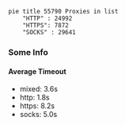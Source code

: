 
```mermaid
pie title 55790 Proxies in list
    "HTTP" : 24992
    "HTTPS": 7872
    "SOCKS" : 29641
```

### Some Info
#### Average Timeout

- mixed: 3.6s
- http: 1.8s
- https: 8.2s
- socks: 5.0s